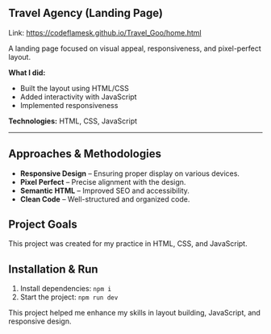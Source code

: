 ## Travel Agency (Landing Page)

Link: https://codeflamesk.github.io/Travel_Goo/home.html

A landing page focused on visual appeal, responsiveness, and pixel-perfect layout.

**What I did:**
- Built the layout using HTML/CSS
- Added interactivity with JavaScript
- Implemented responsiveness

**Technologies:** HTML, CSS, JavaScript

---

## Approaches & Methodologies

- **Responsive Design** – Ensuring proper display on various devices.
- **Pixel Perfect** – Precise alignment with the design.
- **Semantic HTML** – Improved SEO and accessibility.
- **Clean Code** – Well-structured and organized code.

## Project Goals

This project was created for my practice in HTML, CSS, and JavaScript.

## Installation & Run

1. Install dependencies: `npm i`
2. Start the project: `npm run dev`

This project helped me enhance my skills in layout building, JavaScript, and responsive design.

